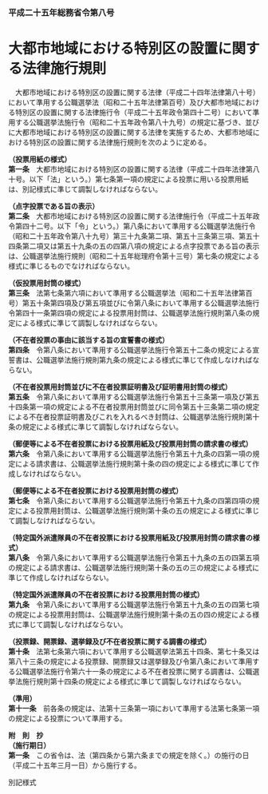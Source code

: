 ### 平成二十五年総務省令第八号  
# 大都市地域における特別区の設置に関する法律施行規則  
　大都市地域における特別区の設置に関する法律（平成二十四年法律第八十号）において準用する公職選挙法（昭和二十五年法律第百号）及び大都市地域における特別区の設置に関する法律施行令（平成二十五年政令第四十二号）において準用する公職選挙法施行令（昭和二十五年政令第八十九号）の規定に基づき、並びに大都市地域における特別区の設置に関する法律を実施するため、大都市地域における特別区の設置に関する法律施行規則を次のように定める。  
  
**（投票用紙の様式）**  
**第一条**　大都市地域における特別区の設置に関する法律（平成二十四年法律第八十号。以下「法」という。）第七条第一項の規定による投票に用いる投票用紙は、別記様式に準じて調製しなければならない。  
  
**（点字投票である旨の表示）**  
**第二条**　大都市地域における特別区の設置に関する法律施行令（平成二十五年政令第四十二号。以下「令」という。）第八条において準用する公職選挙法施行令（昭和二十五年政令第八十九号）第三十九条第二項、第五十三条第三項、第五十四条第二項又は第五十九条の五の四第八項の規定による点字投票である旨の表示は、公職選挙法施行規則（昭和二十五年総理府令第十三号）第七条の規定による様式に準じるものでなければならない。  
  
**（仮投票用封筒の様式）**  
**第三条**　法第七条第六項において準用する公職選挙法（昭和二十五年法律第百号）第五十条第四項及び第五項並びに令第八条において準用する公職選挙法施行令第四十一条第四項の規定による投票用封筒は、公職選挙法施行規則第八条の規定による様式に準じて調製しなければならない。  
  
**（不在者投票の事由に該当する旨の宣誓書の様式）**  
**第四条**　令第八条において準用する公職選挙法施行令第五十二条の規定による宣誓書は、公職選挙法施行規則第九条の規定による様式に準じて作成しなければならない。  
  
**（不在者投票用封筒並びに不在者投票証明書及び証明書用封筒の様式）**  
**第五条**　令第八条において準用する公職選挙法施行令第五十三条第一項及び第五十四条第一項の規定による不在者投票用封筒並びに同令第五十三条第二項の規定による不在者投票証明書及びこれを入れるべき封筒は、公職選挙法施行規則第十条の規定による様式に準じて調製しなければならない。  
  
**（郵便等による不在者投票における投票用紙及び投票用封筒の請求書の様式）**  
**第六条**　令第八条において準用する公職選挙法施行令第五十九条の四第一項の規定による請求書は、公職選挙法施行規則第十条の四の規定による様式に準じて作成しなければならない。  
  
**（郵便等による不在者投票における投票用封筒の様式）**  
**第七条**　令第八条において準用する公職選挙法施行令第五十九条の四第四項の規定による投票用封筒は、公職選挙法施行規則第十条の五の規定による様式に準じて調製しなければならない。  
  
**（特定国外派遣隊員の不在者投票における投票用紙及び投票用封筒の請求書の様式）**  
**第八条**　令第八条において準用する公職選挙法施行令第五十九条の五の四第五項の規定による請求書は、公職選挙法施行規則第十条の五の三の規定による様式に準じて作成しなければならない。  
  
**（特定国外派遣隊員の不在者投票における投票用封筒の様式）**  
**第九条**　令第八条において準用する公職選挙法施行令第五十九条の五の四第七項の規定による投票用封筒は、公職選挙法施行規則第十条の五の四の規定による様式に準じて調製しなければならない。  
  
**（投票録、開票録、選挙録及び不在者投票に関する調書の様式）**  
**第十条**　法第七条第六項において準用する公職選挙法第五十四条、第七十条又は第八十三条の規定による投票録、開票録又は選挙録及び令第八条において準用する公職選挙法施行令第六十一条の規定による不在者投票に関する調書は、公職選挙法施行規則第十四条の規定による様式に準じて調製しなければならない。  
  
**（準用）**  
**第十一条**　前各条の規定は、法第十三条第一項において準用する法第七条第一項の規定による投票について準用する。  
  
**附　則　抄**  
**（施行期日）**  
**第一条**　この省令は、法（第四条から第六条までの規定を除く。）の施行の日（平成二十五年三月一日）から施行する。  
  
別記様式
          
        